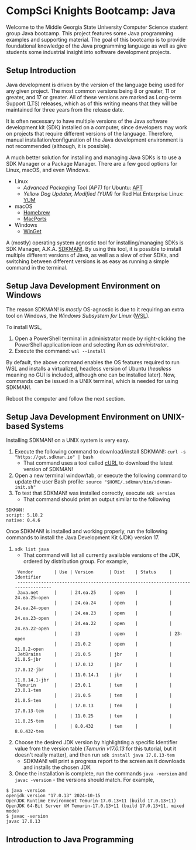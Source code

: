 # CompSci Knights Bootcamp: Java

Welcome to the Middle Georgia State University Computer Science student group Java bootcamp.
This project features some Java programming examples and supporting material. The goal of
this bootcamp is to provide foundational knowledge of the Java programming language as well
as give students some industrial insight into software development projects.

## Setup Introduction

Java development is driven by the version of the language being used for any given project. The most common versions
being 8 or greater, 11 or greater, and 17 or greater. All of these versions are marked as Long-term Support (LTS)
releases, which as of this writing means that they will be maintained for three years from the release date.

It is often necessary to have multiple versions of the Java software development kit (SDK) installed on a computer,
since developers may work on projects that require different versions of the language. Therefore, manual
installation/configuration of the Java development environment is not recommended (although, it is possible).

A much better solution for installing and managing Java SDKs is to use a SDK Manager or a Package Manager. There
are a few good options for Linux, macOS, and even Windows.

* Linux
    * _Advanced Packaging Tool (APT)_ for Ubuntu: [APT](https://ubuntu.com/server/docs/package-management)
    * _Yellow Dog Updater, Modified (YUM)_ for Red Hat Enterprise Linux: [YUM](https://www.redhat.com/en/blog/how-manage-packages)
* macOS
    * [Homebrew](https://brew.sh/)
    * [MacPorts](https://www.macports.org/)
* Windows
    * [WinGet](https://learn.microsoft.com/en-us/windows/package-manager/winget/)

A (mostly) operating system agnostic tool for installing/managing SDKs is SDK Manager, A.K.A. [SDKMAN!](https://sdkman.io/).
By using this tool, it is possible to install multiple different versions of Java, as well as a slew of other SDKs, and
switching between different versions is as easy as running a simple command in the terminal. 

## Setup Java Development Environment on Windows

The reason SDKMAN! is _mostly_ OS-agnostic is due to it requiring an extra tool on Windows, the _Windows Subsystem for Linux_
([WSL](https://learn.microsoft.com/en-us/windows/wsl/about)).

To install WSL,

1. Open a PowerShell terminal in administrator mode by right-clicking the PowerShell application
icon and selecting _Run as administrator_.
2. Execute the command: ```wsl --install```

By default, the above command enables the OS features required to run WSL and installs a virtualized, headless version of Ubuntu
(_headless_ meaning no GUI is included, although one can be installed later). Now, commands can be issued in a UNIX terminal,
which is needed for using SDKMAN!.

Reboot the computer and follow the next section.

## Setup Java Development Environment on UNIX-based Systems

Installing SDKMAN! on a UNIX system is very easy.

1. Execute the following command to download/install SDKMAN!: ```curl -s "https://get.sdkman.io" | bash```
    * That command uses a tool called [cURL](https://man7.org/linux/man-pages/man1/curl.1.html) to download the latest version of SDKMAN!
2. Open a new terminal window/tab, or execute the following command to update the user Bash profile: ```source "$HOME/.sdkman/bin/sdkman-init.sh"```
3. To test that SDKMAN! was installed correctly, execute ```sdk version```
    * That command should print an output similar to the following

```text
SDKMAN!
script: 5.18.2
native: 0.4.6
```

Once SDKMAN! is installed and working properly, run the following commands to install the Java Development Kit (JDK)
version 17.

1. ```sdk list java```
    * That command will list all currently available versions of the JDK, ordered by distribution group. For example,
    ```
     Vendor        | Use | Version      | Dist    | Status     | Identifier
     --------------------------------------------------------------------------------
     Java.net      |     | 24.ea.25     | open    |            | 24.ea.25-open       
                   |     | 24.ea.24     | open    |            | 24.ea.24-open       
                   |     | 24.ea.23     | open    |            | 24.ea.23-open       
                   |     | 24.ea.22     | open    |            | 24.ea.22-open       
                   |     | 23           | open    |            | 23-open             
                   |     | 21.0.2       | open    |            | 21.0.2-open
     JetBrains     |     | 21.0.5       | jbr     |            | 21.0.5-jbr          
                   |     | 17.0.12      | jbr     |            | 17.0.12-jbr         
                   |     | 11.0.14.1    | jbr     |            | 11.0.14.1-jbr
     Temurin       |     | 23.0.1       | tem     |            | 23.0.1-tem          
                   |     | 21.0.5       | tem     |            | 21.0.5-tem          
                   |     | 17.0.13      | tem     |            | 17.0.13-tem         
                   |     | 11.0.25      | tem     |            | 11.0.25-tem         
                   |     | 8.0.432      | tem     |            | 8.0.432-tem
    ```
2. Choose the desired JDK version by highlighting a specific Identifier value from the version table (_Temurin v17.0.13_ for this tutorial, but it doesn't really matter), and then run
`sdk install java 17.0.13-tem`
    * SDKMAN! will print a progress report to the screen as it downloads and installs the chosen JDK
3. Once the installation is complete, run the commands `java -version` and `javac -version` - the versions should match. For example,
```text
$ java -version
openjdk version "17.0.13" 2024-10-15
OpenJDK Runtime Environment Temurin-17.0.13+11 (build 17.0.13+11)
OpenJDK 64-Bit Server VM Temurin-17.0.13+11 (build 17.0.13+11, mixed mode)
$ javac -version
javac 17.0.13
```

## Introduction to Java Programming


